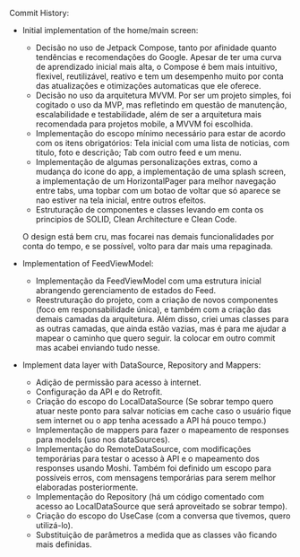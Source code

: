 Commit History: 

- Initial implementation of the home/main screen:
    - Decisão no uso de Jetpack Compose, tanto por afinidade quanto tendências e recomendações do Google. Apesar de ter uma curva de aprendizado inicial mais alta, o Compose é bem mais intuitivo, flexivel, reutilizável, reativo e tem um desempenho muito por conta das atualizações e otimizações automaticas que ele oferece.
    - Decisão no uso da arquitetura MVVM. Por ser um projeto simples, foi cogitado o uso da MVP, mas refletindo em questão de manutenção, escalabilidade e testabilidade, além de ser a arquitetura mais recomendada para projetos mobile, a MVVM foi escolhida.
    - Implementação do escopo mínimo necessário para estar de acordo com os itens obrigatórios: Tela inicial com uma lista de noticias, com titulo, foto e descrição; Tab com outro feed e um menu.
    - Implementação de algumas personalizações extras, como a mudança do icone do app, a implementação de uma splash screen, a implementação de um HorizontalPager para melhor navegação entre tabs, uma topbar com um botao de voltar que só aparece se nao estiver na tela inicial, entre outros efeitos.
    - Estruturação de componentes e classes levando em conta os principios de SOLID, Clean Architecture e Clean Code.

  O design está bem cru, mas focarei nas demais funcionalidades por conta do tempo, e se possível, volto para dar mais uma repaginada.

- Implementation of FeedViewModel:
  - Implementação da FeedViewModel com uma estrutura inicial abrangendo gerenciamento de estados do Feed.
  - Reestruturação do projeto, com a criação de novos componentes (foco em responsabilidade única), e também com a criação das demais camadas da arquitetura. Além disso, criei umas classes para as outras camadas, que ainda estão vazias, mas é para me ajudar a mapear o caminho que quero seguir. Ia colocar em outro commit mas acabei enviando tudo nesse.

- Implement data layer with DataSource, Repository and Mappers:
  - Adição de permissão para acesso à internet.
  - Configuração da API e do Retrofit.
  - Criação do escopo do LocalDataSource (Se sobrar tempo quero atuar neste ponto para salvar noticias em cache caso o usuário fique sem internet ou o app tenha acessado a API há pouco tempo.)
  - Implementação de mappers para fazer o mapeamento de responses para models (uso nos dataSources).
  - Implementação do RemoteDataSource, com modificações temporárias para testar o acesso à API e o mapeamento dos responses usando Moshi. Também foi definido um escopo para possíveis erros, com mensagens temporárias para serem melhor elaboradas posteriormente.
  - Implementação do Repository (há um código comentado com acesso ao LocalDataSource que será aproveitado se sobrar tempo).
  - Criação do escopo do UseCase (com a conversa que tivemos, quero utilizá-lo).
  - Substituição de parâmetros a medida que as classes vão ficando mais definidas.
